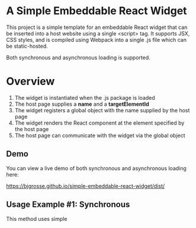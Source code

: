 # A Simple Embeddable React Widget
This project is a simple template for an embeddable React widget that can be inserted into a host website using a single &lt;script> tag. It supports JSX, CSS styles, and is compiled using Webpack into a single .js file which can be static-hosted.

Both synchronous and asynchronous loading is supported.

# Overview
1. The widget is instantiated when the .js package is loaded
2. The host page supplies a **name** and a **targetElementId**
3. The widget registers a global object with the name supplied by the host page 
4. The widget renders the React component at the element specified by the host page
5. The host page can communicate with the widget via the global object

## Demo
You can view a live demo of both synchronous and asynchronous loading here: 

https://bjgrosse.github.io/simple-embeddable-react-widget/dist/

## Usage Example #1: Synchronous
This method uses simple <script> tag reference as shown below:

```html
    <div id="root"></div>
    
    <script src="http://somehost/widget.js"  
            id="Chat-Bot-Script" 
            data-config="{'name': 'w1', 'config': {'targetElementId': 'root'}}" ></script>
```

The data-config attribute passes in the name **w1** for the widget's global object as well as the target element id **root** where the widget should be rendered.

The host page can then communicate with the widget via the global object like this:

```html
<div><button onclick="w1('message', 'Hello world!');">Send Message</button></div>
```

In this code, we send the **message** call to the widget and pass a string as the parameter.

## Usage Example #2: Asynchronous
We can load the widget asynchronously. Using this method we create a *temporary* object that holds any calls to the widget in a queue and when the widget loads, it will then process those calls.

```html
<div id="root">Loading...</div>
<script>
    (function (w, d, s, o, f, js, fjs) {
        w['Chat-Bot'] = o; w[o] = w[o] || function () { (w[o].q = w[o].q || []).push(arguments) };
        js = d.createElement(s), fjs = d.getElementsByTagName(s)[0];
        js.id = o; js.src = f; js.async = 1; fjs.parentNode.insertBefore(js, fjs);
    }(window, document, 'script', 'w1', 'http://somehost/widget.js'));
    w1('init', { targetElementId: 'root' });
</script>
```

This code follows the pattern used by Google Analytics. The function is called with the desired name of the global object (**w1**) and the url to the script. The function then records the desired name and, using that name, creates a placeholder global object that receives and queues any calls made to the widget before the asynchronous loading finishes.

Then it creates a script tag and injects it into the DOM. 

The host then issues the 'init' call to the widget passing in any initialization values:

```html
    w1('init', { targetElementId: 'root' });
```

# Running the Project
## Install dependencies
```
$ npm install
```
## Run the development server
```
$ ./node_modules/.bin/webpack-dev-server --open
```
## Build the package
```
$ ./node_modules/.bin/webpack --config webpack.config.js
```
## Run Tests
```
$ Jest
```

# Acknowledgments
I found helpful guidance in this project from the following sites:

https://blog.jenyay.com/building-javascript-widget/

https://github.com/seriousben/embeddable-react-widget

